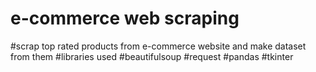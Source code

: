 # e-commerce web scraping
 #scrap top rated products from e-commerce website and make dataset from  them
#libraries used
#beautifulsoup
#request
#pandas
#tkinter
